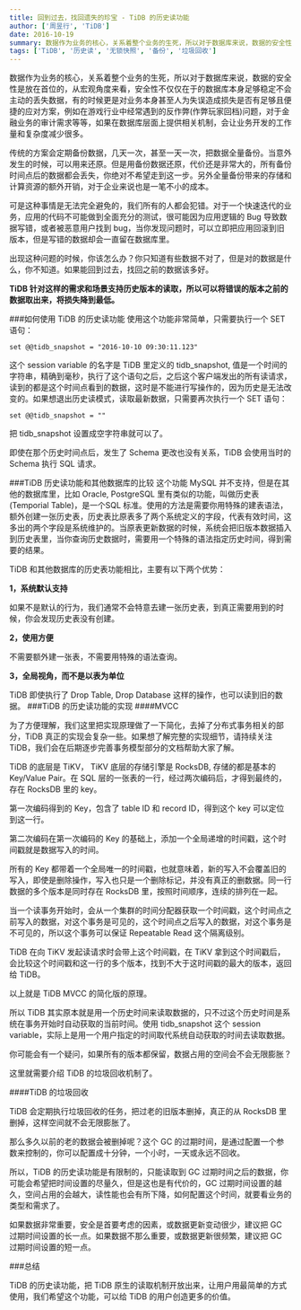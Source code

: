 ```yaml
---
title: 回到过去，找回遗失的珍宝 - TiDB 的历史读功能
author: ['周昱行', 'TiDB']
date: 2016-10-19
summary: 数据作为业务的核心，关系着整个业务的生死，所以对于数据库来说，数据的安全性是放在首位的，从宏观角度来看，安全性不仅仅在于的数据库本身足够稳定不会主动的丢失数据，有的时候更是对业务本身甚至人为失误造成损失是否有足够且便捷的应对方案，例如在游戏行业中经常遇到的反作弊(作弊玩家回档)问题，对于金融业务的审计需求等等，如果在数据库层面上提供相关机制，会让业务开发的工作量和复杂度减少很多。
tags: ['TiDB', '历史读', '无锁快照', '备份', '垃圾回收']
---
```



数据作为业务的核心，关系着整个业务的生死，所以对于数据库来说，数据的安全性是放在首位的，从宏观角度来看，安全性不仅仅在于的数据库本身足够稳定不会主动的丢失数据，有的时候更是对业务本身甚至人为失误造成损失是否有足够且便捷的应对方案，例如在游戏行业中经常遇到的反作弊(作弊玩家回档)问题，对于金融业务的审计需求等等，如果在数据库层面上提供相关机制，会让业务开发的工作量和复杂度减少很多。


传统的方案会定期备份数据，几天一次，甚至一天一次，把数据全量备份。当意外发生的时候，可以用来还原。但是用备份数据还原，代价还是非常大的，所有备份时间点后的数据都会丢失，你绝对不希望走到这一步。另外全量备份带来的存储和计算资源的额外开销，对于企业来说也是一笔不小的成本。

可是这种事情是无法完全避免的，我们所有的人都会犯错。对于一个快速迭代的业务，应用的代码不可能做到全面充分的测试，很可能因为应用逻辑的 Bug 导致数据写错，或者被恶意用户找到 bug，当你发现问题时，可以立即把应用回滚到旧版本，但是写错的数据却会一直留在数据库里。

出现这种问题的时候，你该怎么办？你只知道有些数据不对了，但是对的数据是什么，你不知道。如果能回到过去，找回之前的数据该多好。

**TiDB 针对这样的需求和场景支持历史版本的读取，所以可以将错误的版本之前的数据取出来，将损失降到最低。**

###如何使用 TiDB 的历史读功能
使用这个功能非常简单，只需要执行一个 SET 语句：

`set @@tidb_snapshot = "2016-10-10 09:30:11.123"`

这个 session variable 的名字是 TiDB 里定义的 tidb_snapshot, 值是一个时间的字符串，精确到毫秒，执行了这个语句之后，之后这个客户端发出的所有读请求，读到的都是这个时间点看到的数据，这时是不能进行写操作的，因为历史是无法改变的。如果想退出历史读模式，读取最新数据，只需要再次执行一个 SET 语句：

`set @@tidb_snapshot = ""`

把 tidb_snapshot 设置成空字符串就可以了。

即使在那个历史时间点后，发生了 Schema 更改也没有关系，TiDB 会使用当时的 Schema 执行 SQL 请求。

###TiDB 历史读功能和其他数据库的比较
这个功能 MySQL 并不支持，但是在其他的数据库里，比如 Oracle, PostgreSQL 里有类似的功能，叫做历史表(Temporial Table)，是一个SQL 标准。使用的方法是需要你用特殊的建表语法，额外创建一张历史表，历史表比原表多了两个系统定义的字段，代表有效时间，这多出的两个字段是系统维护的。当原表更新数据的时候，系统会把旧版本数据插入到历史表里，当你查询历史数据时，需要用一个特殊的语法指定历史时间，得到需要的结果。

TiDB 和其他数据库的历史表功能相比，主要有以下两个优势：

**1，系统默认支持**

如果不是默认的行为，我们通常不会特意去建一张历史表，到真正需要用到的时候，你会发现历史表没有创建。

**2，使用方便**

不需要额外建一张表，不需要用特殊的语法查询。

**3，全局视角，而不是以表为单位**

TiDB 即使执行了 Drop Table, Drop Database 这样的操作，也可以读到旧的数据。
###TiDB 的历史读功能的实现
####MVCC

为了方便理解，我们这里把实现原理做了一下简化，去掉了分布式事务相关的部分，TiDB 真正的实现会复杂一些。如果想了解完整的实现细节，请持续关注 TiDB，我们会在后期逐步完善事务模型部分的文档帮助大家了解。

TiDB 的底层是 TiKV， TiKV 底层的存储引擎是 RocksDB, 存储的都是基本的 Key/Value Pair。在 SQL 层的一张表的一行，经过两次编码后，才得到最终的，存在 RocksDB 里的 key。

第一次编码得到的 Key，包含了 table ID 和 record ID，得到这个 key 可以定位到这一行。

第二次编码在第一次编码的 Key 的基础上，添加一个全局递增的时间戳，这个时间戳就是数据写入的时间。

所有的 Key 都带着一个全局唯一的时间戳，也就意味着，新的写入不会覆盖旧的写入，即使是删除操作，写入也只是一个删除标记，并没有真正的删数据。同一行数据的多个版本是同时存在 RocksDB 里，按照时间顺序，连续的排列在一起。

当一个读事务开始时，会从一个集群的时间分配器获取一个时间戳，这个时间点之前写入的数据，对这个事务是可见的，这个时间点之后写入的数据，对这个事务是不可见的，所以这个事务可以保证 Repeatable Read 这个隔离级别。

TiDB 在向 TiKV 发起读请求时会带上这个时间戳，在 TiKV 拿到这个时间戳后，会比较这个时间戳和这一行的多个版本，找到不大于这时间戳的最大的版本，返回给 TiDB。

以上就是 TiDB MVCC 的简化版的原理。

所以 TiDB 其实原本就是用一个历史时间来读取数据的，只不过这个历史时间是系统在事务开始时自动获取的当前时间。使用 tidb_snapshot 这个 session variable，实际上是用一个用户指定的时间取代系统自动获取的时间去读取数据。

你可能会有一个疑问，如果所有的版本都保留，数据占用的空间会不会无限膨胀？

这里就需要介绍 TiDB 的垃圾回收机制了。

####TiDB 的垃圾回收

TiDB 会定期执行垃圾回收的任务，把过老的旧版本删掉，真正的从 RocksDB 里删掉，这样空间就不会无限膨胀了。

那么多久以前的老的数据会被删掉呢？这个 GC 的过期时间，是通过配置一个参数来控制的，你可以配置成十分钟，一个小时，一天或永远不回收。

所以，TiDB 的历史读功能是有限制的，只能读取到 GC 过期时间之后的数据，你可能会希望把时间设置的尽量久，但是这也是有代价的，GC 过期时间设置的越久，空间占用的会越大，读性能也会有所下降，如何配置这个时间，就要看业务的类型和需求了。

如果数据非常重要，安全是首要考虑的因素，或数据更新变动很少，建议把 GC 过期时间设置的长一点。如果数据不那么重要，或数据更新很频繁，建议把 GC 过期时间设置的短一点。

###总结

TiDB 的历史读功能，把 TiDB 原生的读取机制开放出来，让用户用最简单的方式使用，我们希望这个功能，可以给 TiDB 的用户创造更多的价值。
